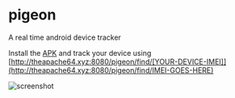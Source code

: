 # pigeon
A real time android device tracker

Install the [APK](https://github.com/theapache64/pigeon/releases/download/v1.1/pigeon_v1.1.apk) and track your device using [http://theapache64.xyz:8080/pigeon/find/[YOUR-DEVICE-IMEI]](http://theapache64.xyz:8080/pigeon/find/IMEI-GOES-HERE)

![screenshot](https://raw.githubusercontent.com/theapache64/pigeon/master/screenshot.png)

 
